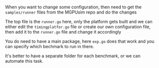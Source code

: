 When you want to change some configuration, then need to get the `samples/runner` files from the MGPUsim repo and do the changes

The top file is the `runner.go` here, only the platform gets built and we can either edit the `timingplatfor.go` file or create our own configuration file, then add it to the `runner.go` file and change it accordingly

You do need to have a main package, here `exp.go` does that work and you can specify which bechmark to run in there.

It's better to have a separate folder for each benchmark, or we can automate this task.
